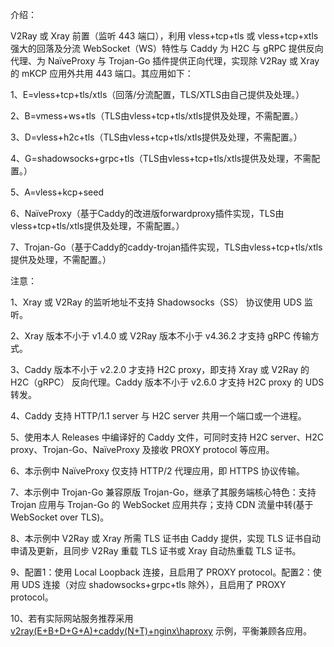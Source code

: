 介绍：

V2Ray 或 Xray 前置（监听 443 端口），利用 vless+tcp+tls 或 vless+tcp+xtls 强大的回落及分流 WebSocket（WS）特性与 Caddy 为 H2C 与 gRPC 提供反向代理、为 NaïveProxy 与 Trojan-Go 插件提供正向代理，实现除 V2Ray 或 Xray 的 mKCP 应用外共用 443 端口。其应用如下：

1、E=vless+tcp+tls/xtls（回落/分流配置，TLS/XTLS由自己提供及处理。）

2、B=vmess+ws+tls（TLS由vless+tcp+tls/xtls提供及处理，不需配置。）

3、D=vless+h2c+tls（TLS由vless+tcp+tls/xtls提供及处理，不需配置。）

4、G=shadowsocks+grpc+tls（TLS由vless+tcp+tls/xtls提供及处理，不需配置。）

5、A=vless+kcp+seed

6、NaïveProxy（基于Caddy的改进版forwardproxy插件实现，TLS由vless+tcp+tls/xtls提供及处理，不需配置。）

7、Trojan-Go（基于Caddy的caddy-trojan插件实现，TLS由vless+tcp+tls/xtls提供及处理，不需配置。）

注意：

1、Xray 或 V2Ray 的监听地址不支持 Shadowsocks（SS） 协议使用 UDS 监听。

2、Xray 版本不小于 v1.4.0 或 V2Ray 版本不小于 v4.36.2 才支持 gRPC 传输方式。

3、Caddy 版本不小于 v2.2.0 才支持 H2C proxy，即支持 Xray 或 V2Ray 的 H2C（gRPC） 反向代理。Caddy 版本不小于 v2.6.0 才支持 H2C proxy 的 UDS 转发。

4、Caddy 支持 HTTP/1.1 server 与 H2C server 共用一个端口或一个进程。

5、使用本人 Releases 中编译好的 Caddy 文件，可同时支持 H2C server、H2C proxy、Trojan-Go、NaïveProxy 及接收 PROXY protocol 等应用。

6、本示例中 NaïveProxy 仅支持 HTTP/2 代理应用，即 HTTPS 协议传输。

7、本示例中 Trojan-Go 兼容原版 Trojan-Go，继承了其服务端核心特色：支持 Trojan 应用与 Trojan-Go 的 WebSocket 应用共存；支持 CDN 流量中转(基于 WebSocket over TLS)。

8、本示例中 V2Ray 或 Xray 所需 TLS 证书由 Caddy 提供，实现 TLS 证书自动申请及更新，且同步 V2Ray 重载 TLS 证书或 Xray 自动热重载 TLS 证书。

9、配置1：使用 Local Loopback 连接，且启用了 PROXY protocol。配置2：使用 UDS 连接（对应 shadowsocks+grpc+tls 除外），且启用了 PROXY protocol。

10、若有实际网站服务推荐采用 [v2ray(E+B+D+G+A)+caddy(N+T)+nginx\haproxy](https://github.com/lxhao61/integrated-examples/tree/main/v2ray(E%2BB%2BD%2BG%2BA)%2Bcaddy(N%2BT)%2Bnginx%5Chaproxy) 示例，平衡兼顾各应用。
